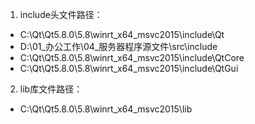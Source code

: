 1. include头文件路径：
* C:\Qt\Qt5.8.0\5.8\winrt_x64_msvc2015\include\Qt
* D:\01_办公工作\04_服务器程序源文件\src\include
* C:\Qt\Qt5.8.0\5.8\winrt_x64_msvc2015\include\QtCore
* C:\Qt\Qt5.8.0\5.8\winrt_x64_msvc2015\include\QtGui

2. lib库文件路径：
* C:\Qt\Qt5.8.0\5.8\winrt_x64_msvc2015\lib